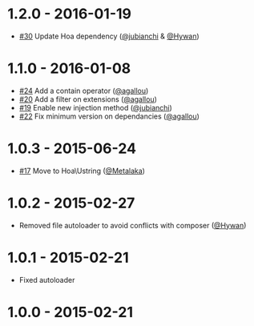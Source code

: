# 1.2.0 - 2016-01-19

* [#30](https://github.com/atoum/ruler-extension/pull/30) Update Hoa dependency ([@jubianchi] & [@Hywan])

# 1.1.0 - 2016-01-08

* [#24](https://github.com/atoum/ruler-extension/pull/24) Add a contain operator ([@agallou])
* [#20](https://github.com/atoum/ruler-extension/pull/20) Add a filter on extensions ([@agallou])
* [#19](https://github.com/atoum/ruler-extension/pull/19) Enable new injection method ([@jubianchi])
* [#22](https://github.com/atoum/ruler-extension/pull/22) Fix minimum version on dependancies ([@agallou])

# 1.0.3 - 2015-06-24

* [#17](https://github.com/atoum/ruler-extension/pull/17) Move to Hoa\Ustring ([@Metalaka])

# 1.0.2 - 2015-02-27

* Removed file autoloader to avoid conflicts with composer ([@Hywan])

# 1.0.1 - 2015-02-21

* Fixed autoloader

# 1.0.0 - 2015-02-21

[@agallou]: https://github.com/agallou
[@jubianchi]: https://github.com/jubianchi
[@Metalaka]: https://github.com/Metalaka
[@Hywan]: https://github.com/Hywan
